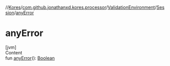 //[Kores](../../../index.md)/[com.github.jonathanxd.kores.processor](../../index.md)/[ValidationEnvironment](../index.md)/[Session](index.md)/[anyError](any-error.md)



# anyError  
[jvm]  
Content  
fun [anyError](any-error.md)(): [Boolean](https://kotlinlang.org/api/latest/jvm/stdlib/kotlin/-boolean/index.html)  



